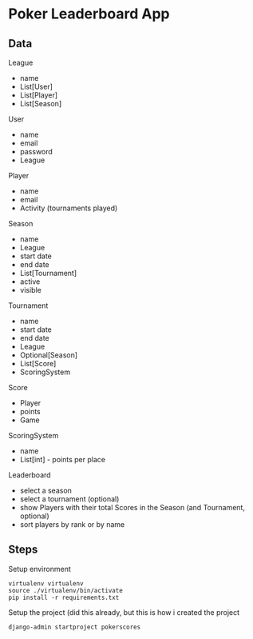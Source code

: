 # Poker Leaderboard App

## Data

League
 - name
 - List[User]
 - List[Player]
 - List[Season]
 
User
 - name
 - email
 - password
 - League
 
Player
 - name
 - email
 - Activity (tournaments played)
 
Season
 - name
 - League
 - start date
 - end date
 - List[Tournament]
 - active
 - visible
 
Tournament
 - name
 - start date
 - end date
 - League
 - Optional[Season]
 - List[Score]
 - ScoringSystem
 
Score
 - Player
 - points
 - Game
 
ScoringSystem
 - name
 - List[int] - points per place

Leaderboard
 - select a season
 - select a tournament (optional)
 - show Players with their total Scores in the Season (and Tournament, optional)
 - sort players by rank or by name

## Steps

Setup environment

``` shell
virtualenv virtualenv
source ./virtualenv/bin/activate
pip install -r requirements.txt
```

Setup the project (did this already, but this is how i created the project

``` shell
django-admin startproject pokerscores
```
